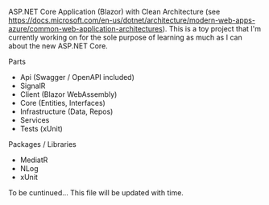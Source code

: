 ASP.NET Core Application (Blazor) with Clean Architecture (see https://docs.microsoft.com/en-us/dotnet/architecture/modern-web-apps-azure/common-web-application-architectures).
This is a toy project that I'm currently working on for the sole purpose 
of learning as much as I can about the new ASP.NET Core.

Parts
- Api (Swagger / OpenAPI included)
- SignalR
- Client (Blazor WebAssembly)
- Core (Entities, Interfaces)
- Infrastructure (Data, Repos)
- Services
- Tests (xUnit)

Packages / Libraries
- MediatR
- NLog
- xUnit

To be cuntinued...
This file will be updated with time.
